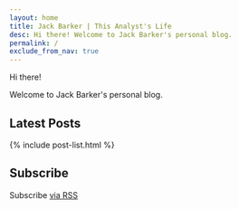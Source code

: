 ```yaml
---
layout: home
title: Jack Barker | This Analyst's Life
desc: Hi there! Welcome to Jack Barker's personal blog.
permalink: /
exclude_from_nav: true
---
```


Hi there!

Welcome to Jack Barker's personal blog.


<h2>Latest Posts</h2>
{% include post-list.html %}


<h2>Subscribe</h2>
<p class="rss-subscribe">Subscribe <a href="{{ "/feed.xml" | prepend: site.baseurl }}">via RSS</a></p>
